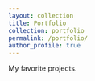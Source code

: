 ```yaml
---
layout: collection
title: Portfolio
collection: portfolio
permalink: /portfolio/
author_profile: true
---
```


My favorite projects.
